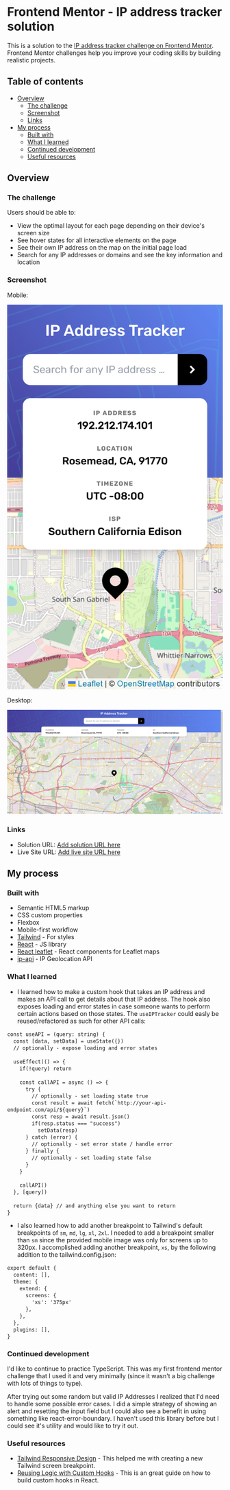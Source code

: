 # Frontend Mentor - IP address tracker solution

This is a solution to the [IP address tracker challenge on Frontend Mentor](https://www.frontendmentor.io/challenges/ip-address-tracker-I8-0yYAH0). Frontend Mentor challenges help you improve your coding skills by building realistic projects. 

## Table of contents

- [Overview](#overview)
  - [The challenge](#the-challenge)
  - [Screenshot](#screenshot)
  - [Links](#links)
- [My process](#my-process)
  - [Built with](#built-with)
  - [What I learned](#what-i-learned)
  - [Continued development](#continued-development)
  - [Useful resources](#useful-resources)

## Overview

### The challenge

Users should be able to:

- View the optimal layout for each page depending on their device's screen size
- See hover states for all interactive elements on the page
- See their own IP address on the map on the initial page load
- Search for any IP addresses or domains and see the key information and location

### Screenshot

Mobile:

![Mobile step 1](/design/completed/mobile-init.png)


Desktop:

![Desktop step 1](/design/completed/desktop-init.png)


### Links

- Solution URL: [Add solution URL here](https://your-solution-url.com)
- Live Site URL: [Add live site URL here](https://your-live-site-url.com)

## My process

### Built with

- Semantic HTML5 markup
- CSS custom properties
- Flexbox
- Mobile-first workflow
- [Tailwind](https://tailwindcss.com/docs) - For styles
- [React](https://reactjs.org/) - JS library
- [React leaflet](https://react-leaflet.js.org/) - React components for Leaflet maps
- [ip-api](https://ip-api.com/) - IP Geolocation API


### What I learned

- I learned how to make a custom hook that takes an IP address and makes an API call to get details about that IP address. The hook also exposes loading and error states in case someone wants to perform certain actions based on those states. The `useIPTracker` could easly be reused/refactored as such for other API calls:

```JS
const useAPI = (query: string) {
  const [data, setData] = useState({})
  // optionally - expose loading and error states

  useEffect(() => {
    if(!query) return

    const callAPI = async () => {
      try {
        // optionally - set loading state true
        const result = await fetch(`http://your-api-endpoint.com/api/${query}`)
        const resp = await result.json()
        if(resp.status === "success")
          setData(resp)
      } catch (error) {
        // optionally - set error state / handle error
      } finally {
        // optionally - set loading state false
      }
    }

    callAPI()
  }, [query])

  return {data} // and anything else you want to return
}
```

- I also learned how to add another breakpoint to Tailwind's default breakpoints of `sm`, `md`, `lg`, `xl`, `2xl`. I needed to add a breakpoint smaller than `sm` since the provided mobile image was only for screens up to 320px. I accomplished adding another breakpoint, `xs`, by the following addition to the tailwind.config.json:
```JS
export default {
  content: [],
  theme: {
    extend: {
      screens: {
        'xs': '375px'
      },
    },
  },
  plugins: [],
}
```

### Continued development

I'd like to continue to practice TypeScript. This was my first frontend mentor challenge that I used it and very minimally (since it wasn't a big challenge with lots of things to type).

After trying out some random but valid IP Addresses I realized that I'd need to handle some possible error cases. I did a simple strategy of showing an alert and resetting the input field but I could also see a benefit in using something like react-error-boundary. I haven't used this library before but I could see it's utility and would like to try it out.

### Useful resources

- [Tailwind Responsive Design](https://tailwindcss.com/docs/responsive-design) - This helped me with creating a new Tailwind screen breakpoint.
- [Reusing Logic with Custom Hooks](https://react.dev/learn/reusing-logic-with-custom-hooks) - This is an great guide on how to build custom hooks in React.